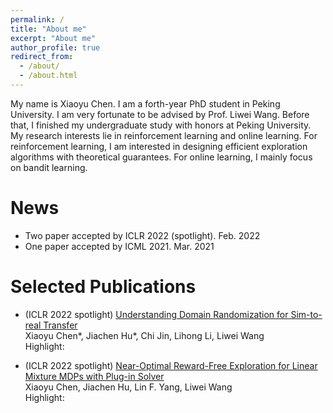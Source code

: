 ```yaml
---
permalink: /
title: "About me"
excerpt: "About me"
author_profile: true
redirect_from: 
  - /about/
  - /about.html
---
```


My name is Xiaoyu Chen. I am a forth-year PhD student in Peking University. I am very fortunate to be advised by Prof. Liwei Wang. Before that, I finished my undergraduate study with honors at Peking University. My research interests lie in reinforcement learning and online learning. For reinforcement learning, I am interested in designing efficient exploration algorithms with theoretical guarantees. For online learning, I mainly focus on bandit learning.

News
======
* Two paper accepted by ICLR 2022 (spotlight). Feb. 2022
* One paper accepted by ICML 2021. Mar. 2021

Selected Publications
======
* (ICLR 2022 spotlight) [Understanding Domain Randomization for Sim-to-real Transfer](https://arxiv.org/abs/2110.03239)  
Xiaoyu Chen*, Jiachen Hu*,  Chi Jin, Lihong Li, Liwei Wang  
Highlight:

* (ICLR 2022 spotlight) [Near-Optimal Reward-Free Exploration for Linear Mixture MDPs with Plug-in Solver](https://arxiv.org/abs/2110.03244)  
Xiaoyu Chen, Jiachen Hu, Lin F. Yang, Liwei Wang  
Highlight: